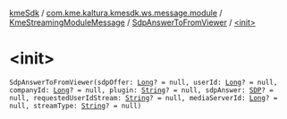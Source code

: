 [kmeSdk](../../../index.md) / [com.kme.kaltura.kmesdk.ws.message.module](../../index.md) / [KmeStreamingModuleMessage](../index.md) / [SdpAnswerToFromViewer](index.md) / [&lt;init&gt;](./-init-.md)

# &lt;init&gt;

`SdpAnswerToFromViewer(sdpOffer: `[`Long`](https://kotlinlang.org/api/latest/jvm/stdlib/kotlin/-long/index.html)`? = null, userId: `[`Long`](https://kotlinlang.org/api/latest/jvm/stdlib/kotlin/-long/index.html)`? = null, companyId: `[`Long`](https://kotlinlang.org/api/latest/jvm/stdlib/kotlin/-long/index.html)`? = null, plugin: `[`String`](https://kotlinlang.org/api/latest/jvm/stdlib/kotlin/-string/index.html)`? = null, sdpAnswer: `[`SDP`](../-streaming-payload/-s-d-p/index.md)`? = null, requestedUserIdStream: `[`String`](https://kotlinlang.org/api/latest/jvm/stdlib/kotlin/-string/index.html)`? = null, mediaServerId: `[`Long`](https://kotlinlang.org/api/latest/jvm/stdlib/kotlin/-long/index.html)`? = null, streamType: `[`String`](https://kotlinlang.org/api/latest/jvm/stdlib/kotlin/-string/index.html)`? = null)`